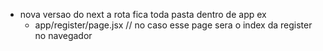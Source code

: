 - nova versao do next a rota fica toda pasta dentro de app ex
    * app/register/page.jsx  // no caso esse page sera o index da register no navegador